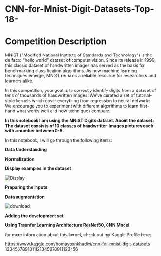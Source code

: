 # CNN-for-Mnist-Digit-Datasets-Top-18-

# Competition Description
MNIST ("Modified National Institute of Standards and Technology") is the de facto “hello world” dataset of computer vision. Since its release in 1999, this classic dataset of handwritten images has served as the basis for benchmarking classification algorithms. As new machine learning techniques emerge, MNIST remains a reliable resource for researchers and learners alike.

In this competition, your goal is to correctly identify digits from a dataset of tens of thousands of handwritten images. We’ve curated a set of tutorial-style kernels which cover everything from regression to neural networks. We encourage you to experiment with different algorithms to learn first-hand what works well and how techniques compare.

**In this notebook I am using the MNIST Digits dataset.  About the dataset: The dataset consists of 10 classes of handwritten Images pictures each with a number between 0-9.**

In this notebook, I will go through the following items:

**Data Understanding**

**Normalization**

**Display examples in the dataset**

![Display](https://user-images.githubusercontent.com/57557590/104821572-1b173380-5852-11eb-96df-61f6ecef514b.png)

**Preparing the inputs**

**Data augmentation**

![download](https://user-images.githubusercontent.com/57557590/104821591-413cd380-5852-11eb-82b3-f00b7a7e3cde.png)

**Adding the development set**

**Using Trasnfer Learning Architecture ResNet50, CNN Model**

for more information about this kernel, check out my Kaggle Profile here:

https://www.kaggle.com/homayoonkhadivi/cnn-for-mnist-digit-datasets
1234567891011121345678911123456






